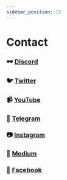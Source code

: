```yaml
---
sidebar_position: 13
---
```


# Contact

### 🕶 [Discord](https://discord.com/invite/sVNJ5tb8wR)

### 🐦 [Twitter](https://twitter.com/CirclepodP)

### 📹 [YouTube](https://www.youtube.com/channel/UCH-HXR7OgqpZdfe6__iXuJA)

### 💬 [Telegram](https://t.me/circlepod)

### 📷 [Instagram](https://www.instagram.com/circlepodp/)

### 📰 [Medium](https://medium.com/circlepod-labs)

### 📣 [Facebook](https://www.facebook.com/CirclepodP/)

